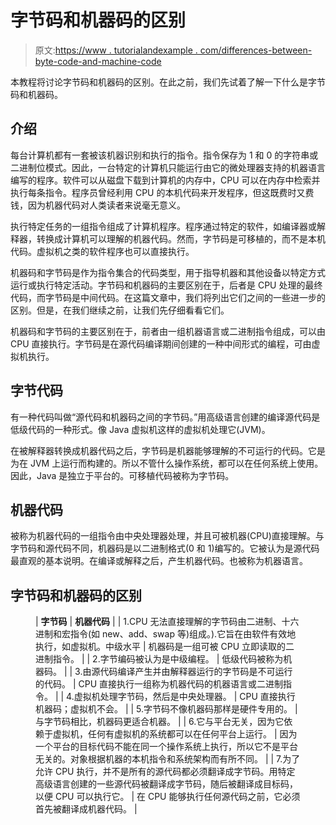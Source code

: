 # 字节码和机器码的区别

> 原文:[https://www . tutorialandexample . com/differences-between-byte-code-and-machine-code](https://www.tutorialandexample.com/differences-between-byte-code-and-machine-code)

本教程将讨论字节码和机器码的区别。在此之前，我们先试着了解一下什么是字节码和机器码。

## 介绍

每台计算机都有一套被该机器识别和执行的指令。指令保存为 1 和 0 的字符串或二进制位模式。因此，一台特定的计算机只能运行由它的微处理器支持的机器语言编写的程序。软件可以从磁盘下载到计算机的内存中，CPU 可以在内存中检索并执行每条指令。程序员曾经利用 CPU 的本机代码来开发程序，但这既费时又费钱，因为机器代码对人类读者来说毫无意义。

执行特定任务的一组指令组成了计算机程序。程序通过特定的软件，如编译器或解释器，转换成计算机可以理解的机器代码。然而，字节码是可移植的，而不是本机代码。虚拟机之类的软件程序也可以直接执行。

机器码和字节码是作为指令集合的代码类型，用于指导机器和其他设备以特定方式运行或执行特定活动。字节码和机器码的主要区别在于，后者是 CPU 处理的最终代码，而字节码是中间代码。在这篇文章中，我们将列出它们之间的一些进一步的区别。但是，在我们继续之前，让我们先仔细看看它们。

机器码和字节码的主要区别在于，前者由一组机器语言或二进制指令组成，可以由 CPU 直接执行。字节码是在源代码编译期间创建的一种中间形式的编程，可由虚拟机执行。

## 字节代码

有一种代码叫做“源代码和机器码之间的字节码。”用高级语言创建的编译源代码是低级代码的一种形式。像 Java 虚拟机这样的虚拟机处理它(JVM)。

在被解释器转换成机器代码之后，字节码是机器能够理解的不可运行的代码。它是为在 JVM 上运行而构建的。所以不管什么操作系统，都可以在任何系统上使用。因此，Java 是独立于平台的。可移植代码被称为字节码。

## 机器代码

被称为机器代码的一组指令由中央处理器处理，并且可被机器(CPU)直接理解。与字节码和源代码不同，机器码是以二进制格式(0 和 1)编写的。它被认为是源代码最直观的基本说明。在编译或解释之后，产生机器代码。也被称为机器语言。

## 字节码和机器码的区别

<figure class="wp-block-table">

| **字节码** | **机器代码** |
| 1.CPU 无法直接理解的字节码由二进制、十六进制和宏指令(如 new、add、swap 等)组成。).它旨在由软件有效地执行，如虚拟机。中级水平 | 机器码是一组可被 CPU 立即读取的二进制指令。 |
| 2.字节编码被认为是中级编程。 | 低级代码被称为机器码。 |
| 3.由源代码编译产生并由解释器运行的字节码是不可运行的代码。 | CPU 直接执行一组称为机器代码的机器语言或二进制指令。 |
| 4.虚拟机处理字节码，然后是中央处理器。 | CPU 直接执行机器码；虚拟机不会。 |
| 5.字节码不像机器码那样是硬件专用的。 | 与字节码相比，机器码更适合机器。 |
| 6.它与平台无关，因为它依赖于虚拟机，任何有虚拟机的系统都可以在任何平台上运行。 | 因为一个平台的目标代码不能在同一个操作系统上执行，所以它不是平台无关的。对象根据机器的本机指令和系统架构而有所不同。 |
| 7.为了允许 CPU 执行，并不是所有的源代码都必须翻译成字节码。用特定高级语言创建的一些源代码被翻译成字节码，随后被翻译成目标码，以便 CPU 可以执行它。 | 在 CPU 能够执行任何源代码之前，它必须首先被翻译成机器代码。 |

</figure>